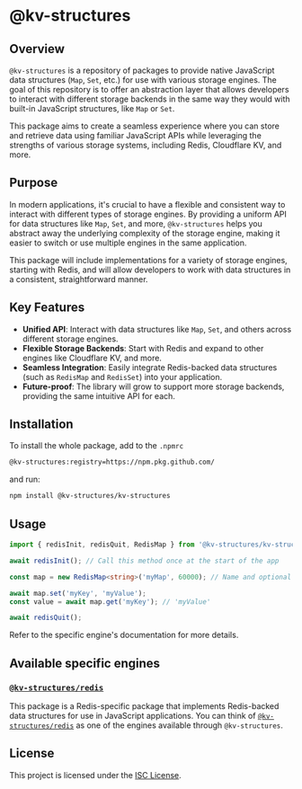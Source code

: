 # @kv-structures

## Overview

`@kv-structures` is a repository of packages to provide native JavaScript data structures (`Map`, `Set`, etc.) for use with various storage engines. The goal of this repository is to offer an abstraction layer that allows developers to interact with different storage backends in the same way they would with built-in JavaScript structures, like `Map` or `Set`.

This package aims to create a seamless experience where you can store and retrieve data using familiar JavaScript APIs while leveraging the strengths of various storage systems, including Redis, Cloudflare KV, and more.

## Purpose

In modern applications, it's crucial to have a flexible and consistent way to interact with different types of storage engines. By providing a uniform API for data structures like `Map`, `Set`, and more, `@kv-structures` helps you abstract away the underlying complexity of the storage engine, making it easier to switch or use multiple engines in the same application.

This package will include implementations for a variety of storage engines, starting with Redis, and will allow developers to work with data structures in a consistent, straightforward manner.

## Key Features

- **Unified API**: Interact with data structures like `Map`, `Set`, and others across different storage engines.
- **Flexible Storage Backends**: Start with Redis and expand to other engines like Cloudflare KV, and more.
- **Seamless Integration**: Easily integrate Redis-backed data structures (such as `RedisMap` and `RedisSet`) into your application.
- **Future-proof**: The library will grow to support more storage backends, providing the same intuitive API for each.

## Installation

To install the whole package, add to the `.npmrc`
```bash
@kv-structures:registry=https://npm.pkg.github.com/
```

and run:

```bash
npm install @kv-structures/kv-structures
```
## Usage

```typescript
import { redisInit, redisQuit, RedisMap } from '@kv-structures/kv-structures';

await redisInit(); // Call this method once at the start of the app

const map = new RedisMap<string>('myMap', 60000); // Name and optional TTL (in ms)

await map.set('myKey', 'myValue');
const value = await map.get('myKey'); // 'myValue'

await redisQuit();
```

Refer to the specific engine's documentation for more details.

## Available specific engines
### [`@kv-structures/redis`](https://github.com/kv-structures/kv-structures/tree/main/packages/redis)

This package is a Redis-specific package that implements Redis-backed data structures for use in JavaScript applications. You can think of [`@kv-structures/redis`](https://github.com/kv-structures/kv-structures/tree/main/packages/redis) as one of the engines available through `@kv-structures`.

## License

This project is licensed under the [ISC License](https://opensource.org/licenses/ISC).
